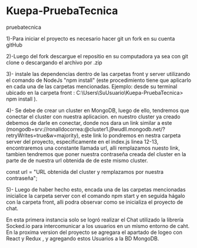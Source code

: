 # Kuepa-PruebaTecnica
pruebatecnica

1)-Para iniciar el proyecto es necesario hacer git un fork en su cuenta gitHub

2)-Luego del fork descargue el repositio en su computadora ya sea con git clone o descargando el archivo por .zip

3)- instale las dependencias dentro de las carpetas front y server utilizando el comando de NodeJs "npm install"
 (este procedimiento tiene que aplicarlo en cada una de las carpetas mencionadas. Ejemplo: desde su terminal ubicado en la carpeta
 front : C:\Users\SuUsuario\Kuepa-PruebaTecnica> npm install ).
 
 4)- Se debe de crear un cluster en MongoDB, luego de ello, tendremos que conectar el cluster con nuestra aplicacion. en nuestro cluster ya creado debemos de darle en conectar, donde nos dara un link similar a este (mongodb+srv://ronalldocorrea:<password>@cluster1.j9wudll.mongodb.net/?retryWrites=true&w=majority), este link lo pondremos en nestra carpeta server del proyecto, especificamente en el index.js linea 12-13, encontraremos una constante llamada url, alli remplazamos nuesto link, tambien tendremos que poner nuestra contraseña creada del cluster en la parte de <pasword> de nuestra url obtenida de de este mismo cluster.

const url = "URL obtenida del cluster y remplazamos <pasword> por nuestra contraseña";
 
5)- Luego de haber hecho esto, encada una de las carpetas mencionadas inicialice la carpeta server con el comando npm start 
y en seguida hágalo con la carpeta front, alli podra observar como se inicializa el proyecto de chat.


  

En esta primera instancia solo se logró realizar el Chat utilizado la librería Socked.io para intercomunicar a los usuarios en un mismo entorno de caht.
En la proxima version del proyecto se agregara el apartado de logeo con React y Redux , y agregando estos Usuarios a la BD MongoDB.



